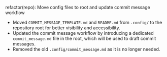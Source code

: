 refactor(repo): Move config files to root and update commit message workflow

- Moved `COMMIT_MESSAGE_TEMPLATE.md` and `README.md` from `.config/` to the repository root for better visibility and accessibility.
- Updated the commit message workflow by introducing a dedicated `commit_message.md` file in the root, which will be used to draft commit messages.
- Removed the old `.config/commit_message.md` as it is no longer needed.